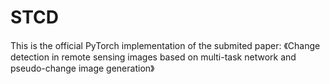 # STCD
This is the official PyTorch implementation of the submited paper: 《Change detection in remote sensing images based on multi-task network and pseudo-change image generation》
